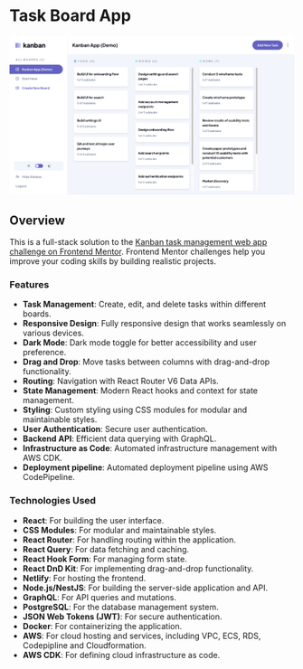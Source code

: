 # Task Board App

![preview](preview.png)

## Overview

This is a full-stack solution to the [Kanban task management web app challenge on Frontend Mentor](https://www.frontendmentor.io/challenges/kanban-task-management-web-app-wgQLt-HlbB). Frontend Mentor challenges help you improve your coding skills by building realistic projects.

### Features

- **Task Management**: Create, edit, and delete tasks within different boards.
- **Responsive Design**: Fully responsive design that works seamlessly on various devices.
- **Dark Mode**: Dark mode toggle for better accessibility and user preference.
- **Drag and Drop**: Move tasks between columns with drag-and-drop functionality.
- **Routing**: Navigation with React Router V6 Data APIs.
- **State Management**: Modern React hooks and context for state management.
- **Styling**: Custom styling using CSS modules for modular and maintainable styles.
- **User Authentication**: Secure user authentication.
- **Backend API**: Efficient data querying with GraphQL.
- **Infrastructure as Code**: Automated infrastructure management with AWS CDK.
- **Deployment pipeline**: Automated deployment pipeline using AWS CodePipeline.

### Technologies Used

- **React**: For building the user interface.
- **CSS Modules**: For modular and maintainable styles.
- **React Router**: For handling routing within the application.
- **React Query**: For data fetching and caching.
- **React Hook Form**: For managing form state.
- **React DnD Kit**: For implementing drag-and-drop functionality.
- **Netlify**: For hosting the frontend.
- **Node.js/NestJS**: For building the server-side application and API.
- **GraphQL**: For API queries and mutations.
- **PostgreSQL**: For the database management system.
- **JSON Web Tokens (JWT)**: For secure authentication.
- **Docker**: For containerizing the application.
- **AWS**: For cloud hosting and services, including VPC, ECS, RDS, Codepipline and Cloudformation.
- **AWS CDK**: For defining cloud infrastructure as code.
